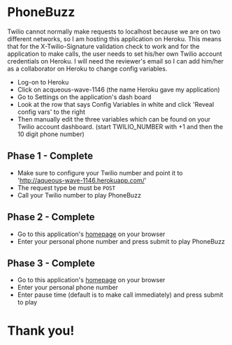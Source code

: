 # PhoneBuzz

Twilio cannot normally make requests to localhost because we are on two different networks, so I am hosting this application on Heroku. This means that for the X-Twilio-Signature validation check to work and for the application to make calls, the user needs to set his/her own Twilio account credentials on Heroku.
I will need the reviewer's email so I can add him/her as a collaborator on Heroku to change config variables.

* Log-on to Heroku
* Click on acqueous-wave-1146 (the name Heroku gave my application)
* Go to Settings on the application's dash board
* Look at the row that says Config Variables in white and click 'Reveal config vars' to the right
* Then manually edit the three variables which can be found on your Twilio account dashboard. (start TWILIO_NUMBER with +1 and then the 10 digit phone number)

## Phase 1 - Complete

* Make sure to configure your Twilio number and point it to 'http://aqueous-wave-1146.herokuapp.com/'
* The request type be must be `POST`
* Call your Twilio number to play PhoneBuzz

## Phase 2 - Complete

* Go to this application's [homepage]('http://aqueous-wave-1146.herokuapp.com/') on your browser
* Enter your personal phone number and press submit to play PhoneBuzz

## Phase 3 - Complete

* Go to this application's [homepage]('http://aqueous-wave-1146.herokuapp.com/') on your browser
* Enter your personal phone number
* Enter pause time (default is to make call immediately) and press submit to play

# Thank you!